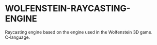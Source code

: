# WOLFENSTEIN-RAYCASTING-ENGINE
Raycasting engine based on the engine used in the Wolfenstein 3D game. C-language.
